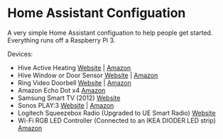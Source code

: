 # Home Assistant Configuation
A very simple Home Assistant configuation to help people get started.  
Everything runs off a Raspberry Pi 3.

Devices:
- Hive Active Heating  [Website](https://www.hivehome.com) | [Amazon](http://amzn.to/2sQ3blL)
- Hive Window or Door Sensor  [Website](https://www.hivehome.com) | [Amazon](http://amzn.to/2EP12w3)
- Ring Video Doorbell  [Website](https://ring.com) | [Amazon](http://amzn.to/2ESULLO)
- Amazon Echo Dot x4  [Amazon](http://amzn.to/2sQeQAK)
- Samsung Smart TV (2012)  [Website](https://www.samsung.com)
- Sonos PLAY:3  [Website](https://www.sonos.com) | [Amazon](http://amzn.to/2F1De7r)
- Logitech Squeezebox Radio (Upgraded to UE Smart Radio)  [Website](https://www.uesmartradio.com)
- Wi-Fi RGB LED Controller (Connected to an IKEA DIODER LED strip)  [Amazon](http://amzn.to/2FrOgR6)